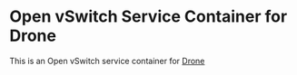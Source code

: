 Open vSwitch Service Container for Drone
========================================

This is an Open vSwitch service container for [Drone](http://github.com/drone/drone)
